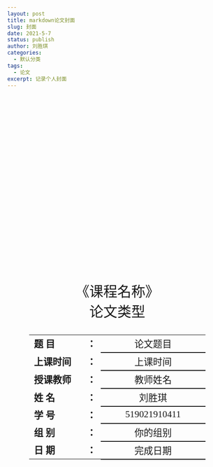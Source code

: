 ```yaml
---
layout: post
title: markdown论文封面
slug: 封面
date: 2021-5-7
status: publish
author: 刘胜琪
categories: 
  - 默认分类
tags: 
  - 论文
excerpt: 记录个人封面
---
```

<div class="cover" style="page-break-after:always;font-family:仿宋;width:100%;height:100%;border:none;margin: 0 auto;text-align:center;">
    <div style="width:50%;;margin: 0 auto;height:0;padding-bottom:40%;">
        <img src="https://vi.sjtu.edu.cn/uploads/files/caf2f5045c47308250fab3812dfe2003-6896b91594f238b24e67696224948251.png" alt="校名" style="width:100%;"/>
    </div>
    </br></br></br></br>
    <div style="width:60%;margin: 0 auto;height:0;padding-bottom:25%;">
        <img src="http://vi.sjtu.edu.cn/uploads/files/4db0e710e5f315187fb467bbc5276078-e0012ccb0271f6dc738c024a653801e9.png" alt="校徽" style="width:100%;"/>
	</div>
    </br></br>
    <p style="text-align:center;font-size:24pt;margin: 0 auto">《课程名称》</p>
    <p style="text-align:center;font-size:24pt;margin: 0 auto">论文类型 </p>
    </br>
    </br>
    <table style="border:none;text-align:center;width:80%;font-family:仿宋;margin: 0 auto;">
    <tbody style="font-family:仿宋;font-size:16pt;">
    	<tr style="font-weight:bold;"> 
    		<td style="width:30%;text-align:justify;">题    目</td>
    		<td style="width:5%">：</td> 
    		<td style="font-weight:normal;border-bottom: 2px solid;text-align:center;"> 论文题目</td>     </tr>
    	<tr style="font-weight:bold;"> 
    		<td style="width:30%;text-align:justify;">上课时间</td>
    		<td style="width:5%">：</td> 
    		<td style="font-weight:normal;border-bottom: 2px solid;text-align:center;"> 上课时间</td>     </tr>
    	<tr style="font-weight:bold;"> 
    		<td style="width:30%;text-align:justify;">授课教师</td>
    		<td style="width:5%">：</td> 
    		<td style="font-weight:normal;border-bottom: 2px solid;text-align:center;">教师姓名 </td>     </tr>
    	<tr style="font-weight:bold;"> 
    		<td style="width:30%;text-align:justify;">姓    名</td>
    		<td style="width:5%">：</td> 
    		<td style="font-weight:normal;border-bottom: 2px solid;text-align:center;"> 刘胜琪</td>     </tr>
    	<tr style="font-weight:bold;"> 
    		<td style="width:30%;text-align:justify;">学    号</td>
    		<td style="width:5%">：</td> 
    		<td style="font-weight:normal;border-bottom: 2px solid;text-align:center;">519021910411 </td>     </tr>
    	<tr style="font-weight:bold;"> 
    		<td style="width:30%;text-align:justify;">组    别</td>
    		<td style="width:5%">：</td> 
    		<td style="font-weight:normal;border-bottom: 2px solid;text-align:center;"> 你的组别</td>     </tr>
    	<tr style="font-weight:bold;"> 
    		<td style="width:30%;text-align:justify;">日    期</td>
    		<td style="width:5%">：</td> 
    		<td style="font-weight:normal;border-bottom: 2px solid;text-align:center;">完成日期 </td>     </tr>
    </tbody>              
    </table>
</div>
